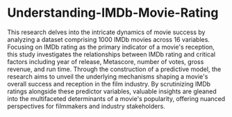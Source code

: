 # Understanding-IMDb-Movie-Rating
This research delves into the intricate dynamics of movie success by analyzing a dataset comprising 1000 IMDb movies across 16 variables. Focusing on IMDb rating as the primary indicator of a movie's reception, this study investigates the relationships between IMDb rating and critical factors including year of release, Metascore, number of votes, gross revenue, and run time. Through the construction of a predictive model, the research aims to unveil the underlying mechanisms shaping a movie's overall success and reception in the film industry. By scrutinizing IMDb ratings alongside these predictor variables, valuable insights are gleaned into the multifaceted determinants of a movie's popularity, offering nuanced perspectives for filmmakers and industry stakeholders.
